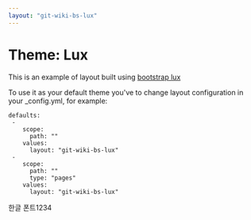 ```yaml
---
layout: "git-wiki-bs-lux"
---
```


# Theme: Lux


This is an example of layout built using [bootstrap lux](https://bootswatch.com/lux/)


To use it as your default theme you've to change layout configuration in your _config.yml, for example:

```
defaults:
 -
    scope:
      path: ""
    values:
      layout: "git-wiki-bs-lux"
 -
    scope:
      path: ""
      type: "pages"
    values:
      layout: "git-wiki-bs-lux"
```
한글 폰트1234
